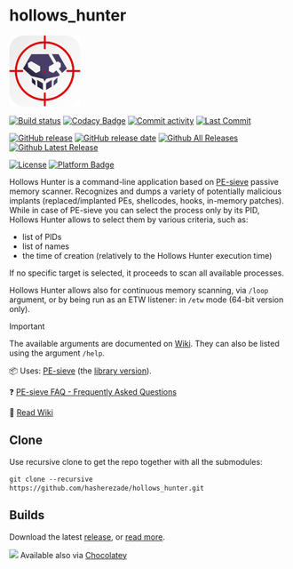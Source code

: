 # hollows_hunter
![](./logo/logo2_128.png)

[![Build status](https://ci.appveyor.com/api/projects/status/nsc2eux5986y1shq?svg=true)](https://ci.appveyor.com/project/hasherezade/hollows-hunter)
[![Codacy Badge](https://api.codacy.com/project/badge/Grade/0c149fcd62084f96ac0c131e4473dbdf)](https://app.codacy.com/gh/hasherezade/hollows_hunter/dashboard?branch=master)
[![Commit activity](https://img.shields.io/github/commit-activity/m/hasherezade/hollows_hunter)](https://github.com/hasherezade/hollows_hunter/commits)
[![Last Commit](https://img.shields.io/github/last-commit/hasherezade/hollows_hunter/master)](https://github.com/hasherezade/hollows_hunter/commits)

[![GitHub release](https://img.shields.io/github/release/hasherezade/hollows_hunter.svg)](https://github.com/hasherezade/hollows_hunter/releases)
[![GitHub release date](https://img.shields.io/github/release-date/hasherezade/hollows_hunter?color=blue)](https://github.com/hasherezade/hollows_hunter/releases)
[![Github All Releases](https://img.shields.io/github/downloads/hasherezade/hollows_hunter/total.svg)](https://github.com/hasherezade/hollows_hunter/releases)
[![Github Latest Release](https://img.shields.io/github/downloads/hasherezade/hollows_hunter/latest/total.svg)](https://github.com/hasherezade/hollows_hunter/releases)

[![License](https://img.shields.io/badge/License-BSD%202--Clause-blue.svg)](https://github.com/hasherezade/hollows_hunter/blob/master/LICENSE)
[![Platform Badge](https://img.shields.io/badge/Windows-0078D6?logo=windows)](https://github.com/hasherezade/hollows_hunter)

Hollows Hunter is a command-line application based on [PE-sieve](https://github.com/hasherezade/pe-sieve.git) passive memory scanner. Recognizes and dumps a variety of potentially malicious implants (replaced/implanted PEs, shellcodes, hooks, in-memory patches). While in case of PE-sieve you can select the process only by its PID, Hollows Hunter allows to select them by various criteria, such as:
+ list of PIDs
+ list of names
+ the time of creation (relatively to the Hollows Hunter execution time)

If no specific target is selected, it proceeds to scan all available processes.

Hollows Hunter allows also for continuous memory scanning, via `/loop` argument, or by being run as an ETW listener: in `/etw` mode (64-bit version only).

> [!IMPORTANT]  
> The available arguments are documented on [Wiki](https://github.com/hasherezade/pe-sieve/wiki). They can also be listed using the argument `/help`.

📦 Uses: [PE-sieve](https://github.com/hasherezade/pe-sieve.git) (the [library version](https://github.com/hasherezade/pe-sieve/wiki/2.-How-to-build)).

❓ [PE-sieve FAQ - Frequently Asked Questions](https://github.com/hasherezade/pe-sieve/wiki/1.-FAQ)

📖 [Read Wiki](https://github.com/hasherezade/hollows_hunter/wiki)


## Clone

Use recursive clone to get the repo together with all the submodules:

```console
git clone --recursive https://github.com/hasherezade/hollows_hunter.git
```

## Builds

Download the latest [release](https://github.com/hasherezade/hollows_hunter/releases), or [read more](https://github.com/hasherezade/hollows_hunter/wiki#download).

![](https://community.chocolatey.org/favicon.ico) Available also via [Chocolatey](https://community.chocolatey.org/packages/hollowshunter)

